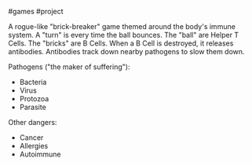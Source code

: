 #games #project

A rogue-like "brick-breaker" game themed around the body's immune system.
A "turn" is every time the ball bounces.
The "ball" are Helper T Cells.
The "bricks" are B Cells.
When a B Cell is destroyed, it releases antibodies.
Antibodies track down nearby pathogens to slow them down.

Pathogens ("the maker of suffering"):
- Bacteria
- Virus
- Protozoa
- Parasite

Other dangers:
- Cancer
- Allergies
- Autoimmune
